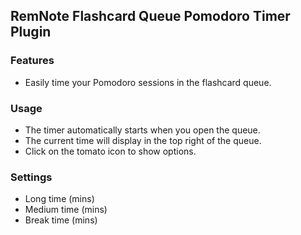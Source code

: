 ## RemNote Flashcard Queue Pomodoro Timer Plugin

### Features

- Easily time your Pomodoro sessions in the flashcard queue.

### Usage

- The timer automatically starts when you open the queue.
- The current time will display in the top right of the queue.
- Click on the tomato icon to show options.

### Settings

- Long time (mins)
- Medium time (mins)
- Break time (mins)
